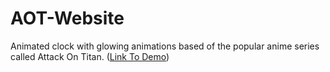 # AOT-Website
Animated clock with glowing animations based of the popular anime series called Attack On Titan. ([Link To Demo](https://kooroshoo.github.io/AOT-Website/))
